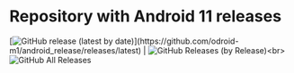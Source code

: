 # Repository with Android 11 releases

[![GitHub release (latest by date)](https://img.shields.io/github/v/release/odroid-m1/android_release?label=Latest%20release:)](https://github.com/odroid-m1/android_release/releases/latest) | ![GitHub Releases (by Release)](https://img.shields.io/github/downloads/odroid-m1/android_release/latest/total?label=Downloads:)<br>
![GitHub All Releases](https://img.shields.io/github/downloads/odroid-m1/android_release/total?label=Total%20downloads:)
